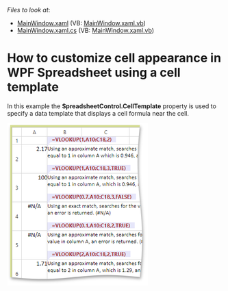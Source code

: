 <!-- default file list -->
*Files to look at*:

* [MainWindow.xaml](./CS/CellTemplateExample/MainWindow.xaml) (VB: [MainWindow.xaml.vb](./VB/CellTemplateExample/MainWindow.xaml.vb))
* [MainWindow.xaml.cs](./CS/CellTemplateExample/MainWindow.xaml.cs) (VB: [MainWindow.xaml.vb](./VB/CellTemplateExample/MainWindow.xaml.vb))
<!-- default file list end -->
# How to customize cell appearance in WPF Spreadsheet using a cell template


<p>In this example the <strong>SpreadsheetControl.CellTemplate</strong> property is used to specify a data template that displays a cell formula near the cell.</p><p><img src="https://raw.githubusercontent.com/DevExpress-Examples/how-to-customize-cell-appearance-in-wpf-spreadsheet-using-a-cell-template-e4984/14.1.10+/media/6cd8416c-bd71-4c5d-a567-2a192521bbd5.png"></p>

<br/>


